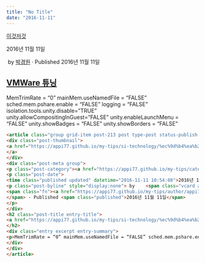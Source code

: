 ```yaml
---
title: "No Title"
date: "2016-11-11"
---
```


[이것저것](https://appi77.github.io/my-tips/category/si-technology/%ec%9d%b4%ea%b2%83%ec%a0%80%ea%b2%83/)

2016년 11월 11일

 by 
[박경원](https://appi77.github.io/my-tips/author/appi77/ "박경원이(가) 작성한 글")
 · Published 2016년 11월 11일

[VMWare 튜닝](https://appi77.github.io/my-tips/si-technology/%ec%9d%b4%ea%b2%83%ec%a0%80%ea%b2%83/vmware-%ed%8a%9c%eb%8b%9d/ "Permalink to VMWare 튜닝")
----------------------------------------------------------------------------------------------------------------------------------------------------

MemTrimRate = “0” mainMem.useNamedFile = “FALSE” sched.mem.pshare.enable = “FALSE” logging = “FALSE” isolation.tools.unity.disable=”TRUE” unity.allowCompositingInGuest=”FALSE” unity.enableLaunchMenu = “FALSE” unity.showBadges = “FALSE” unity.showBorders = “FALSE”

```html
<article class="group grid-item post-213 post type-post status-publish format-standard hentry category-21" id="post-213"><div class="post-inner post-hover">
<div class="post-thumbnail">
<a href="https://appi77.github.io/my-tips/si-technology/%ec%9d%b4%ea%b2%83%ec%a0%80%ea%b2%83/vmware-%ed%8a%9c%eb%8b%9d/">
</a>
</div>
<div class="post-meta group">
<p class="post-category"><a href="https://appi77.github.io/my-tips/category/si-technology/%ec%9d%b4%ea%b2%83%ec%a0%80%ea%b2%83/" rel="category tag">이것저것</a></p>
<p class="post-date">
<time class="published updated" datetime="2016-11-11 10:54:08">2016년 11월 11일</time></p>
<p class="post-byline" style="display:none"> by    <span class="vcard author">
<span class="fn"><a href="https://appi77.github.io/my-tips/author/appi77/" rel="author" title="박경원이(가) 작성한 글">박경원</a></span>
</span> · Published <span class="published">2016년 11월 11일</span>
</p>
</div>
<h2 class="post-title entry-title">
<a href="https://appi77.github.io/my-tips/si-technology/%ec%9d%b4%ea%b2%83%ec%a0%80%ea%b2%83/vmware-%ed%8a%9c%eb%8b%9d/" rel="bookmark" title="Permalink to VMWare 튜닝">VMWare 튜닝</a>
</h2>
<div class="entry excerpt entry-summary">
<p>MemTrimRate = “0” mainMem.useNamedFile = “FALSE” sched.mem.pshare.enable = “FALSE” logging = “FALSE” isolation.tools.unity.disable=”TRUE” unity.allowCompositingInGuest=”FALSE” unity.enableLaunchMenu = “FALSE” unity.showBadges = “FALSE” unity.showBorders = “FALSE”</p>
</div>
</div>
</article>
```
